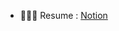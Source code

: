 
- 🧑🏻‍💻 Resume : [Notion](https://lavender-toucan-784.notion.site/Jr-Back-end-Developer-815293a600f34d6f96ecbc760bf37055)

